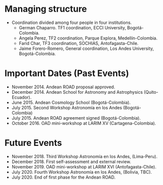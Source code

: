 # Managing structure

* Coordination divided among four people in four institutions.
  - German Chaparro. TF1 coordination, ECCI University, Bogotá-Colombia.
  - Angela Perez, TF2 coordination, Parque Explora, Medellín-Colombia.
  - Farid Char, TF3 coordination, SOCHIAS, Antofagasta-Chile.
  - Jaime Forero-Romero, General coordination, Los Andes University, Bogotá-Colombia.

# Important Dates (Past Events)
  - November 2014. Andean ROAD proposal approved.
  - December 2014. Andean School for Astronomy and Astrophysics (Quito-Ecuador).
  - June 2015. Andean Cosmology School (Bogotá-Colombia).
  - July 2015. Second Workshop Astronomía en los Andes (Bogotá-Colombia)
  - July 2015. Andean ROAD agreement signed (Bogotá-Colombia).
  - October 2016. OAD mini-workshop at LARIM XV (Cartagena-Colombia).
  
# Future Events
  - November 2018. Third Workshop Astronomía en los Andes, (Lima-Peru).
  - December 2018. First self-assessment and external review.
  - November 2019. OAD mini-workshop at LARIM XVI (Antofagasta-Chile).
  - July 2020. Fourth Workshop Astronomía en los Andes, (Bolivia, TBC).
  - July 2020. End of first phase for the Andean ROAD. 
